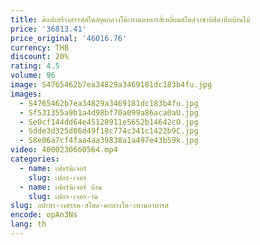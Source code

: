 ```yaml
---
title: ศิลปะสร้างสรรค์สไตล์ยุคกลางโต๊ะทานอาหารสี่เหลี่ยมสไตล์วาซาบิสีดำทึบบ้านไม้
price: '36813.41'
price_original: '46016.76'
currency: THB
discount: 20%
rating: 4.5
volume: 96
image: S4765462b7ea34829a3469181dc183b4fu.jpg
images:
  - S4765462b7ea34829a3469181dc183b4fu.jpg
  - Sf531355a9b1a4d98bf70a099a86aca0aU.jpg
  - Se0cf144dd64e45128911e5652b14642cO.jpg
  - Sdde3d325d86d49f18c774c341c1422b9C.jpg
  - S8e06a7cf4faa4aa39838a1a497e43b59k.jpg
video: 4000230660564.mp4
categories:
  - name: เฟอร์นิเจอร์
    slug: เฟอร-เจอร
  - name: เฟอร์นิเจอร์ บ้าน
    slug: เฟอร-เจอร-าน
slug: ลปะสร-างสรรค-สไตล-คกลางโต-ะทานอาหารส
encode: opAn3Ns
lang: th
---
```

  
